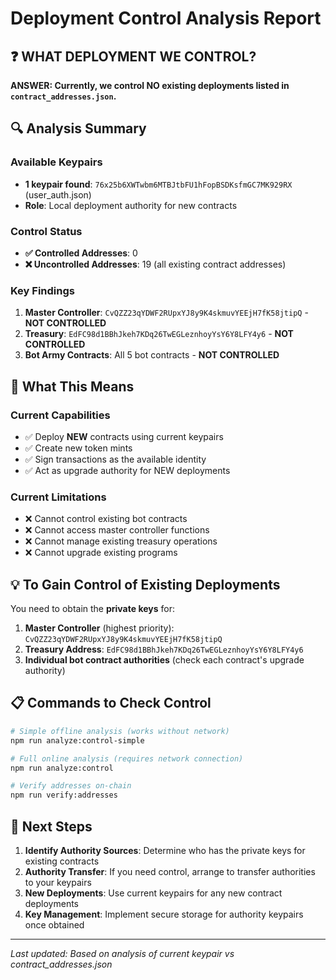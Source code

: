 # Deployment Control Analysis Report

## ❓ **WHAT DEPLOYMENT WE CONTROL?**

**ANSWER: Currently, we control NO existing deployments listed in `contract_addresses.json`.**

## 🔍 Analysis Summary

### Available Keypairs
- **1 keypair found**: `76x25b6XWTwbm6MTBJtbFU1hFopBSDKsfmGC7MK929RX` (user_auth.json)
- **Role**: Local deployment authority for new contracts

### Control Status
- **✅ Controlled Addresses**: 0
- **❌ Uncontrolled Addresses**: 19 (all existing contract addresses)

### Key Findings
1. **Master Controller**: `CvQZZ23qYDWF2RUpxYJ8y9K4skmuvYEEjH7fK58jtipQ` - **NOT CONTROLLED**
2. **Treasury**: `EdFC98d1BBhJkeh7KDq26TwEGLeznhoyYsY6Y8LFY4y6` - **NOT CONTROLLED**
3. **Bot Army Contracts**: All 5 bot contracts - **NOT CONTROLLED**

## 🎯 What This Means

### Current Capabilities
- ✅ Deploy **NEW** contracts using current keypairs
- ✅ Create new token mints
- ✅ Sign transactions as the available identity
- ✅ Act as upgrade authority for NEW deployments

### Current Limitations
- ❌ Cannot control existing bot contracts
- ❌ Cannot access master controller functions
- ❌ Cannot manage existing treasury operations
- ❌ Cannot upgrade existing programs

## 💡 To Gain Control of Existing Deployments

You need to obtain the **private keys** for:

1. **Master Controller** (highest priority): `CvQZZ23qYDWF2RUpxYJ8y9K4skmuvYEEjH7fK58jtipQ`
2. **Treasury Address**: `EdFC98d1BBhJkeh7KDq26TwEGLeznhoyYsY6Y8LFY4y6`
3. **Individual bot contract authorities** (check each contract's upgrade authority)

## 📋 Commands to Check Control

```bash
# Simple offline analysis (works without network)
npm run analyze:control-simple

# Full online analysis (requires network connection)
npm run analyze:control

# Verify addresses on-chain
npm run verify:addresses
```

## 🔄 Next Steps

1. **Identify Authority Sources**: Determine who has the private keys for existing contracts
2. **Authority Transfer**: If you need control, arrange to transfer authorities to your keypairs
3. **New Deployments**: Use current keypairs for any new contract deployments
4. **Key Management**: Implement secure storage for authority keypairs once obtained

---

*Last updated: Based on analysis of current keypair vs contract_addresses.json*